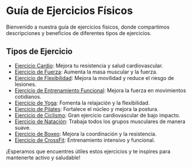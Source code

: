 # Guía de Ejercicios Físicos

Bienvenido a nuestra guía de ejercicios físicos, donde compartimos descripciones y beneficios de diferentes tipos de ejercicios.

## Tipos de Ejercicio

- [Ejercicio Cardio](ejercicios/Cardio.md): Mejora tu resistencia y salud cardiovascular.
- [Ejercicio de Fuerza](ejercicios/Fuerza.md): Aumenta la masa muscular y la fuerza.
- [Ejercicio de Flexibilidad](ejercicios/Flexibilidad.md): Mejora la movilidad y reduce el riesgo de lesiones.
- [Ejercicio de Entrenamiento Funcional](ejercicios/EntrenamientoFuncional.md): Mejora la fuerza en movimientos cotidianos.
- [Ejercicio de Yoga](ejercicios/Yoga.md): Fomenta la relajación y la flexibilidad.
- [Ejercicio de Pilates](ejercicios/Pilates.md): Fortalece el núcleo y mejora la postura.
- [Ejercicio de Ciclismo](ejercicios/Ciclismo.md): Gran ejercicio cardiovascular de bajo impacto.
- [Ejercicio de Natación](ejercicios/Natación.md): Trabaja todos los grupos musculares de manera suave.
- [Ejercicio de Boxeo](ejercicios/Boxeo.md): Mejora la coordinación y la resistencia.
- [Ejercicio de CrossFit](ejercicios/Crossfit.md): Entrenamiento intensivo y funcional.

¡Esperamos que encuentres útiles estos ejercicios y te inspires para mantenerte activo y saludable!